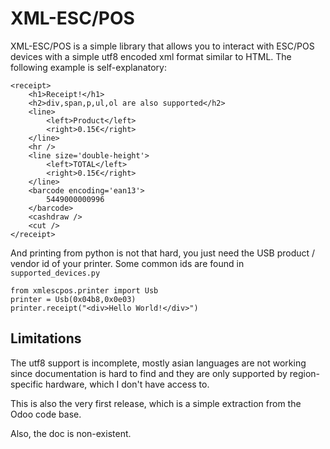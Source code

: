 
# XML-ESC/POS

XML-ESC/POS is a simple library that allows you to
interact with ESC/POS devices with a simple utf8 
encoded xml format similar to HTML. The following
example is self-explanatory: 

    <receipt>
        <h1>Receipt!</h1>
        <h2>div,span,p,ul,ol are also supported</h2>
        <line>
            <left>Product</left>
            <right>0.15€</right>
        </line>
        <hr />
        <line size='double-height'>
            <left>TOTAL</left>
            <right>0.15€</right>
        </line>
        <barcode encoding='ean13'>
            5449000000996
        </barcode>
        <cashdraw /> 
        <cut />
    </receipt>

And printing from python is not that hard, you just
need the USB product / vendor id of your printer. 
Some common ids are found in `supported_devices.py`

    from xmlescpos.printer import Usb
    printer = Usb(0x04b8,0x0e03)
    printer.receipt("<div>Hello World!</div>")

Limitations
-----------
The utf8 support is incomplete, mostly asian languages
are not working since documentation is hard to find
and they are only supported by region-specific hardware,
which I don't have access to.

This is also the very first release, which is a simple
extraction from the Odoo code base.

Also, the doc is non-existent. 
